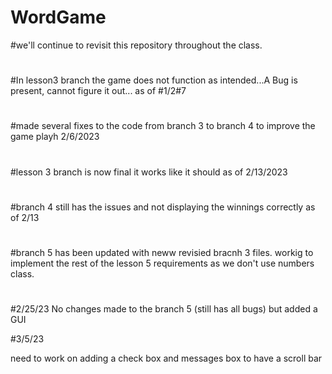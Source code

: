 # WordGame
#we'll continue to revisit this repository throughout the class.
#
#In lesson3 branch the game does not function as intended...A Bug is present, cannot figure it out... as of 
#1/2#7
#
#made several fixes to the code from branch 3 to branch 4 to improve the game playh 2/6/2023
#
#lesson 3 branch is now final it works like it should as of 2/13/2023
#
#branch 4 still has the issues and not displaying the winnings correctly as of 2/13
#
#branch 5 has been updated with neww revisied bracnh 3 files. workig to implement the rest of the lesson 5 requirements as we don't use numbers class.
#

#2/25/23
No changes made to the branch 5 (still has all bugs) but added a GUI

#3/5/23

need to work on adding a check box and messages box to have a scroll bar

